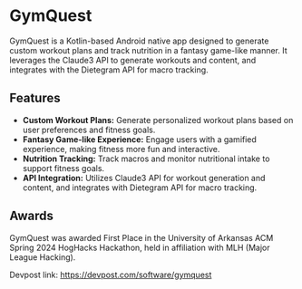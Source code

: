 # GymQuest

GymQuest is a Kotlin-based Android native app designed to generate custom workout plans and track nutrition in a fantasy game-like manner. It leverages the Claude3 API to generate workouts and content, and integrates with the Dietegram API for macro tracking.

## Features

- **Custom Workout Plans:** Generate personalized workout plans based on user preferences and fitness goals.
- **Fantasy Game-like Experience:** Engage users with a gamified experience, making fitness more fun and interactive.
- **Nutrition Tracking:** Track macros and monitor nutritional intake to support fitness goals.
- **API Integration:** Utilizes Claude3 API for workout generation and content, and integrates with Dietegram API for macro tracking.

## Awards

GymQuest was awarded First Place in the University of Arkansas ACM Spring 2024 HogHacks Hackathon, held in affiliation with MLH (Major League Hacking).

Devpost link: https://devpost.com/software/gymquest

